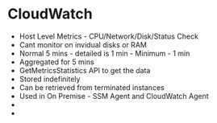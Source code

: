 
# CloudWatch

- Host Level Metrics - CPU/Network/Disk/Status Check 
-  Cant monitor on invidual disks or RAM
- Normal 5 mins - detailed is 1 min - Minimum - 1 min
- Aggregated for 5 mins
- GetMetricsStatistics API to get the data
- Stored indefinitely
- Can be retrieved from terminated instances
- Used in On Premise - SSM Agent and CloudWatch Agent
- 
- 
<!--stackedit_data:
eyJoaXN0b3J5IjpbLTkzMDMyODk5NywxODA1Nzc2MzYxLDE3Mj
I5OTg5NDNdfQ==
-->